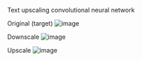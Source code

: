 Text upscaling convolutional neural network 

Original (target)
![image](https://github.com/LucaM185/textUpscaler/assets/66442521/407abbc8-9a92-470b-84e2-f9f70476253b)

Downscale
![image](https://github.com/LucaM185/textUpscaler/assets/66442521/d471e559-acaa-47c8-b626-87a230f1fd64)

Upscale
![image](https://github.com/LucaM185/textUpscaler/assets/66442521/7a5ef751-772e-4822-a772-45a272315f44)
